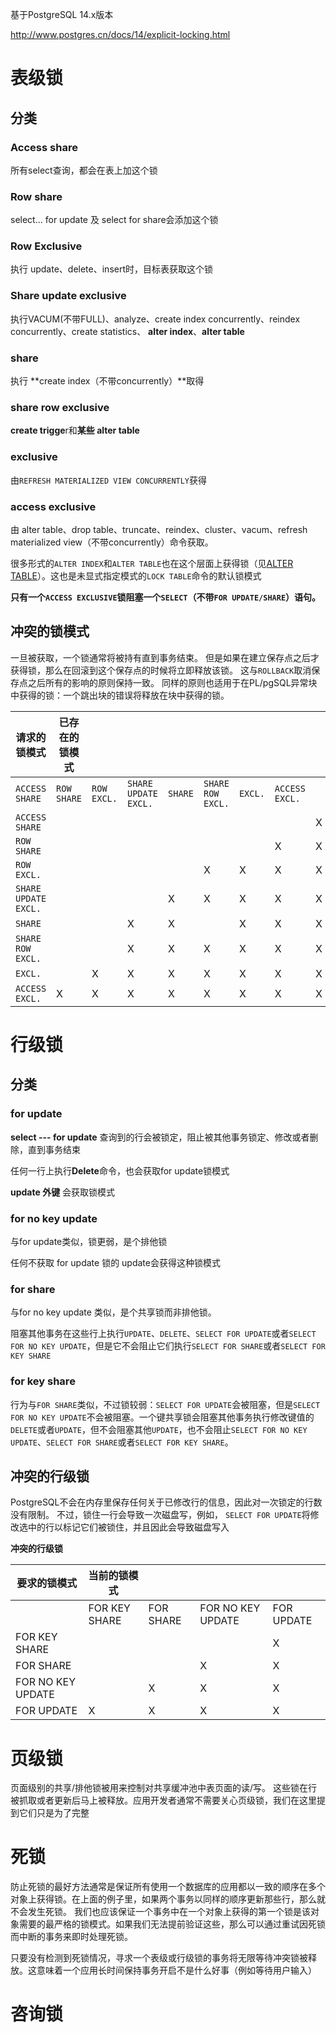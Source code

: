 基于PostgreSQL 14.x版本

http://www.postgres.cn/docs/14/explicit-locking.html

# 表级锁

## 分类

### Access share

所有select查询，都会在表上加这个锁

### Row share

select... for update 及 select for share会添加这个锁

### Row Exclusive

执行 update、delete、insert时，目标表获取这个锁

### Share update exclusive

执行VACUM(不带FULL)、analyze、create index concurrently、reindex concurrently、create statistics、 **alter index**、**alter table**

### share

执行 **create index（不带concurrently）**取得

### share row exclusive

**create trigge**r和**某些 alter table**

### exclusive

由`REFRESH MATERIALIZED VIEW CONCURRENTLY`获得

### access exclusive

由 alter table、drop table、truncate、reindex、cluster、vacum、refresh materialized view（不带concurrently）命令获取。

很多形式的`ALTER INDEX`和`ALTER TABLE`也在这个层面上获得锁（见[ALTER TABLE](http://www.postgres.cn/docs/14/sql-altertable.html)）。这也是未显式指定模式的`LOCK TABLE`命令的默认锁模式

**只有一个`ACCESS EXCLUSIVE`锁阻塞一个`SELECT`（不带`FOR UPDATE/SHARE`）语句。**

## 冲突的锁模式

一旦被获取，一个锁通常将被持有直到事务结束。 但是如果在建立保存点之后才获得锁，那么在回滚到这个保存点的时候将立即释放该锁。 这与`ROLLBACK`取消保存点之后所有的影响的原则保持一致。 同样的原则也适用于在PL/pgSQL异常块中获得的锁：一个跳出块的错误将释放在块中获得的锁。

| 请求的锁模式         | 已存在的锁模式 |             |                      |         |                   |         |                |      |
| -------------------- | -------------- | ----------- | -------------------- | ------- | ----------------- | ------- | -------------- | ---- |
| `ACCESS SHARE`       | `ROW SHARE`    | `ROW EXCL.` | `SHARE UPDATE EXCL.` | `SHARE` | `SHARE ROW EXCL.` | `EXCL.` | `ACCESS EXCL.` |      |
| `ACCESS SHARE`       |                |             |                      |         |                   |         |                | X    |
| `ROW SHARE`          |                |             |                      |         |                   |         | X              | X    |
| `ROW EXCL.`          |                |             |                      |         | X                 | X       | X              | X    |
| `SHARE UPDATE EXCL.` |                |             |                      | X       | X                 | X       | X              | X    |
| `SHARE`              |                |             | X                    | X       |                   | X       | X              | X    |
| `SHARE ROW EXCL.`    |                |             | X                    | X       | X                 | X       | X              | X    |
| `EXCL.`              |                | X           | X                    | X       | X                 | X       | X              | X    |
| `ACCESS EXCL.`       | X              | X           | X                    | X       | X                 | X       | X              | X    |

# 行级锁

## 分类

### for update

**select --- for update** 查询到的行会被锁定，阻止被其他事务锁定、修改或者删除，直到事务结束

任何一行上执行**Delete**命令，也会获取for update锁模式

**update 外键** 会获取锁模式

### for no key update

与for update类似，锁更弱，是个排他锁

任何不获取 for update 锁的 update会获得这种锁模式

### for share

与for no key update 类似，是个共享锁而非排他锁。

阻塞其他事务在这些行上执行`UPDATE`、`DELETE`、`SELECT FOR UPDATE`或者`SELECT FOR NO KEY UPDATE`，但是它不会阻止它们执行`SELECT FOR SHARE`或者`SELECT FOR KEY SHARE`

### for key share

行为与`FOR SHARE`类似，不过锁较弱：`SELECT FOR UPDATE`会被阻塞，但是`SELECT FOR NO KEY UPDATE`不会被阻塞。一个键共享锁会阻塞其他事务执行修改键值的`DELETE`或者`UPDATE`，但不会阻塞其他`UPDATE`，也不会阻止`SELECT FOR NO KEY UPDATE`、`SELECT FOR SHARE`或者`SELECT FOR KEY SHARE`。

## 冲突的行级锁

PostgreSQL不会在内存里保存任何关于已修改行的信息，因此对一次锁定的行数没有限制。 不过，锁住一行会导致一次磁盘写，例如， `SELECT FOR UPDATE`将修改选中的行以标记它们被锁住，并且因此会导致磁盘写入

**冲突的行级锁**

| 要求的锁模式      | 当前的锁模式  |           |                   |            |
| ----------------- | ------------- | --------- | ----------------- | ---------- |
|                   | FOR KEY SHARE | FOR SHARE | FOR NO KEY UPDATE | FOR UPDATE |
| FOR KEY SHARE     |               |           |                   | X          |
| FOR SHARE         |               |           | X                 | X          |
| FOR NO KEY UPDATE |               | X         | X                 | X          |
| FOR UPDATE        | X             | X         | X                 | X          |

# 页级锁

页面级别的共享/排他锁被用来控制对共享缓冲池中表页面的读/写。 这些锁在行被抓取或者更新后马上被释放。应用开发者通常不需要关心页级锁，我们在这里提到它们只是为了完整

# 死锁

防止死锁的最好方法通常是保证所有使用一个数据库的应用都以一致的顺序在多个对象上获得锁。在上面的例子里，如果两个事务以同样的顺序更新那些行，那么就不会发生死锁。 我们也应该保证一个事务中在一个对象上获得的第一个锁是该对象需要的最严格的锁模式。如果我们无法提前验证这些，那么可以通过重试因死锁而中断的事务来即时处理死锁。

只要没有检测到死锁情况，寻求一个表级或行级锁的事务将无限等待冲突锁被释放。这意味着一个应用长时间保持事务开启不是什么好事（例如等待用户输入）

# 咨询锁

